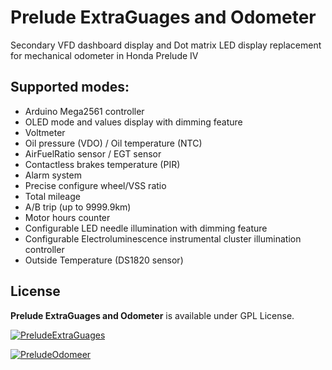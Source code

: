 # Prelude ExtraGuages and Odometer

Secondary VFD dashboard display and Dot matrix LED display replacement for mechanical odometer in Honda Prelude IV

## Supported modes:

 - Arduino Mega2561 controller
 - OLED mode and values display with dimming feature
 - Voltmeter
 - Oil pressure (VDO) / Oil temperature (NTC)
 - AirFuelRatio sensor / EGT sensor
 - Contactless brakes temperature (PIR)
 - Alarm system
 - Precise configure wheel/VSS ratio
 - Total mileage
 - A/B trip (up to 9999.9km)
 - Motor hours counter
 - Configurable LED needle illumination with dimming feature
 - Configurable Electroluminescence instrumental cluster illumination controller
 - Outside Temperature (DS1820 sensor)

## License

**Prelude ExtraGuages and Odometer** is available under GPL License.

[![PreludeExtraGuages](https://img.youtube.com/vi/6HGEkpkcAlo/0.jpg)](https://www.youtube.com/watch?v=6HGEkpkcAlo)

[![PreludeOdomeer](https://img.youtube.com/vi/CyNxM1pS85o/0.jpg)](https://www.youtube.com/watch?v=CyNxM1pS85o)